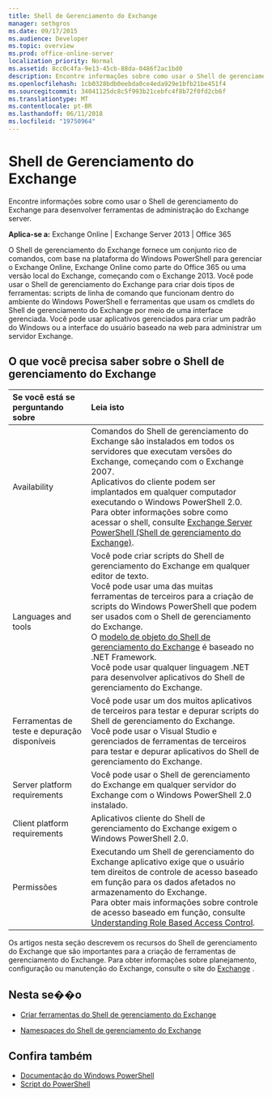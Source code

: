 ```yaml
---
title: Shell de Gerenciamento do Exchange
manager: sethgros
ms.date: 09/17/2015
ms.audience: Developer
ms.topic: overview
ms.prod: office-online-server
localization_priority: Normal
ms.assetid: 8cc0c4fa-9e13-45cb-88da-0486f2ac1bd0
description: Encontre informações sobre como usar o Shell de gerenciamento do Exchange para desenvolver ferramentas de administração do Exchange server.
ms.openlocfilehash: 1cb0328bdb0eebda0ce4eda929e1bfb21be451f4
ms.sourcegitcommit: 34041125dc8c5f993b21cebfc4f8b72f0fd2cb6f
ms.translationtype: MT
ms.contentlocale: pt-BR
ms.lasthandoff: 06/11/2018
ms.locfileid: "19750964"
---
```

# <a name="exchange-management-shell"></a>Shell de Gerenciamento do Exchange

Encontre informações sobre como usar o Shell de gerenciamento do Exchange para desenvolver ferramentas de administração do Exchange server.
  
**Aplica-se a:** Exchange Online | Exchange Server 2013 | Office 365
  
O Shell de gerenciamento do Exchange fornece um conjunto rico de comandos, com base na plataforma do Windows PowerShell para gerenciar o Exchange Online, Exchange Online como parte do Office 365 ou uma versão local do Exchange, começando com o Exchange 2013. Você pode usar o Shell de gerenciamento do Exchange para criar dois tipos de ferramentas: scripts de linha de comando que funcionam dentro do ambiente do Windows PowerShell e ferramentas que usam os cmdlets do Shell de gerenciamento do Exchange por meio de uma interface gerenciada. Você pode usar aplicativos gerenciados para criar um padrão do Windows ou a interface do usuário baseado na web para administrar um servidor Exchange. 
  
## <a name="what-you-need-to-know-about-the-exchange-management-shell"></a>O que você precisa saber sobre o Shell de gerenciamento do Exchange

|Se você está se perguntando sobre|Leia isto|
|:-----|:-----|
|Availability  <br/> |Comandos do Shell de gerenciamento do Exchange são instalados em todos os servidores que executam versões do Exchange, começando com o Exchange 2007.<br/>Aplicativos do cliente podem ser implantados em qualquer computador executando o Windows PowerShell 2.0.<br/> Para obter informações sobre como acessar o shell, consulte [Exchange Server PowerShell (Shell de gerenciamento do Exchange)](https://docs.microsoft.com/en-us/powershell/exchange/exchange-server/exchange-management-shell?view=exchange-ps).  <br/> |
|Languages and tools  <br/> |Você pode criar scripts do Shell de gerenciamento do Exchange em qualquer editor de texto.<br/>Você pode usar uma das muitas ferramentas de terceiros para a criação de scripts do Windows PowerShell que podem ser usados com o Shell de gerenciamento do Exchange.  <br/> O [modelo de objeto do Shell de gerenciamento do Exchange](exchange-management-shell-namespaces.md) é baseado no .NET Framework.<br/>Você pode usar qualquer linguagem .NET para desenvolver aplicativos do Shell de gerenciamento do Exchange.  <br/> |
|Ferramentas de teste e depuração disponíveis  <br/> |Você pode usar um dos muitos aplicativos de terceiros para testar e depurar scripts do Shell de gerenciamento do Exchange.  <br/> Você pode usar o Visual Studio e gerenciados de ferramentas de terceiros para testar e depurar aplicativos do Shell de gerenciamento do Exchange.  <br/> |
|Server platform requirements  <br/> |Você pode usar o Shell de gerenciamento do Exchange em qualquer servidor do Exchange com o Windows PowerShell 2.0 instalado.  <br/> |
|Client platform requirements  <br/> |Aplicativos cliente do Shell de gerenciamento do Exchange exigem o Windows PowerShell 2.0.  <br/> |
|Permissões  <br/> |Executando um Shell de gerenciamento do Exchange aplicativo exige que o usuário tem direitos de controle de acesso baseado em função para os dados afetados no armazenamento do Exchange.<br/>Para obter mais informações sobre controle de acesso baseado em função, consulte [Understanding Role Based Access Control](http://technet.microsoft.com/en-us/library/dd298183.aspx).  <br/> |
   
Os artigos nesta seção descrevem os recursos do Shell de gerenciamento do Exchange que são importantes para a criação de ferramentas de gerenciamento do Exchange. Para obter informações sobre planejamento, configuração ou manutenção do Exchange, consulte o site do [Exchange](https://docs.microsoft.com/en-us/exchange/) .
  
## <a name="in-this-section"></a>Nesta se��o

- [Criar ferramentas do Shell de gerenciamento do Exchange](create-exchange-management-shell-tools.md)
    
- [Namespaces do Shell de gerenciamento do Exchange](exchange-management-shell-namespaces.md)
    
## <a name="see-also"></a>Confira também
  
- [Documentação do Windows PowerShell](https://docs.microsoft.com/en-us/powershell/scripting/getting-started/getting-started-with-windows-powershell?view=powershell-6)
- [Script do PowerShell](https://docs.microsoft.com/en-us/powershell/scripting/powershell-scripting?view=powershell-6)
    

